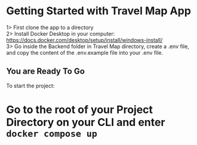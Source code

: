 # Getting Started with Travel Map App

1> First clone the app to a directory  
2> Install Docker Desktop in your computer: https://docs.docker.com/desktop/setup/install/windows-install/  
3> Go inside the Backend folder in Travel Map directory, create a .env file, and copy the content of the .env.example file into your .env file.  


## You are Ready To Go  

To start the project:  

# Go to the root of your Project Directory on your CLI and enter ```docker compose up ```
